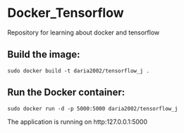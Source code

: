 # Docker_Tensorflow
Repository for learning about docker and tensorflow

## Build the image:
```
sudo docker build -t daria2002/tensorflow_j .
```
## Run the Docker container:
```
sudo docker run -d -p 5000:5000 daria2002/tensorflow_j
```
The application is running on http:127.0.0.1:5000
